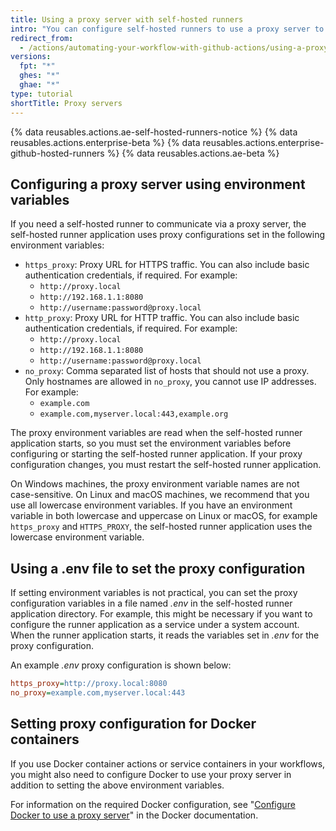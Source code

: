 ```yaml
---
title: Using a proxy server with self-hosted runners
intro: "You can configure self-hosted runners to use a proxy server to communicate with {% data variables.product.product_name %}."
redirect_from:
  - /actions/automating-your-workflow-with-github-actions/using-a-proxy-server-with-self-hosted-runners
versions:
  fpt: "*"
  ghes: "*"
  ghae: "*"
type: tutorial
shortTitle: Proxy servers
---
```


{% data reusables.actions.ae-self-hosted-runners-notice %}
{% data reusables.actions.enterprise-beta %}
{% data reusables.actions.enterprise-github-hosted-runners %}
{% data reusables.actions.ae-beta %}

## Configuring a proxy server using environment variables

If you need a self-hosted runner to communicate via a proxy server, the self-hosted runner application uses proxy configurations set in the following environment variables:

- `https_proxy`: Proxy URL for HTTPS traffic. You can also include basic authentication credentials, if required. For example:
  - `http://proxy.local`
  - `http://192.168.1.1:8080`
  - `http://username:password@proxy.local`
- `http_proxy`: Proxy URL for HTTP traffic. You can also include basic authentication credentials, if required. For example:
  - `http://proxy.local`
  - `http://192.168.1.1:8080`
  - `http://username:password@proxy.local`
- `no_proxy`: Comma separated list of hosts that should not use a proxy. Only hostnames are allowed in `no_proxy`, you cannot use IP addresses. For example:
  - `example.com`
  - `example.com,myserver.local:443,example.org`

The proxy environment variables are read when the self-hosted runner application starts, so you must set the environment variables before configuring or starting the self-hosted runner application. If your proxy configuration changes, you must restart the self-hosted runner application.

On Windows machines, the proxy environment variable names are not case-sensitive. On Linux and macOS machines, we recommend that you use all lowercase environment variables. If you have an environment variable in both lowercase and uppercase on Linux or macOS, for example `https_proxy` and `HTTPS_PROXY`, the self-hosted runner application uses the lowercase environment variable.

## Using a .env file to set the proxy configuration

If setting environment variables is not practical, you can set the proxy configuration variables in a file named _.env_ in the self-hosted runner application directory. For example, this might be necessary if you want to configure the runner application as a service under a system account. When the runner application starts, it reads the variables set in _.env_ for the proxy configuration.

An example _.env_ proxy configuration is shown below:

```ini
https_proxy=http://proxy.local:8080
no_proxy=example.com,myserver.local:443
```

## Setting proxy configuration for Docker containers

If you use Docker container actions or service containers in your workflows, you might also need to configure Docker to use your proxy server in addition to setting the above environment variables.

For information on the required Docker configuration, see "[Configure Docker to use a proxy server](https://docs.docker.com/network/proxy/)" in the Docker documentation.
